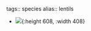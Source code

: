 tags:: species
alias:: lentils

- ![](https://peach-geographical-bat-397.mypinata.cloud/ipfs/QmUawmBU7vBxhhdBhtm4GPWdJDwgEiEJrLsTAMkq6ApcQ6){:height 608, :width 408}